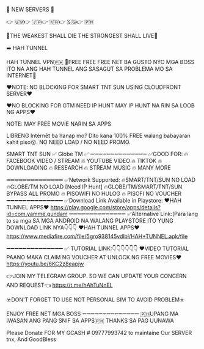 💯 NEW  SERVERS 💯

👉 🇺🇲👉 🇯🇵👉 🇰🇷👉 🇸🇬👉 🇵🇭

🤖THE WEAKEST SHALL DIE THE STRONGEST SHALL LIVE🤖

➡️ HAH TUNNEL 

HAH TUNNEL VPN🇵🇭
🤩FREE FREE FREE NET BA GUSTO NYO MGA BOSS ITO NA ANG HAH TUNNEL ANG SASAGUT SA PROBLEMA MO SA INTERNET🤩

❤️NOTE: NO BLOCKING FOR SMART TNT SUN USING CLOUDFRONT SERVER❤️

❤️NO BLOCKING FOR GTM NEED IP HUNT MAY IP HUNT NA RIN SA LOOB NG APPS❤️

NOTE: MAY FREE MOVIE NARIN SA APPS

LIBRENG Intérnēt ba hanap mo? Dito kana 100% FREE walang babayaran kahit piso😮. NO NEED LOAD / NO NEED PROMO. 

SMART TNT SUN ✅
Globe TM ✅
➖➖➖➖➖➖➖➖➖➖➖➖➖➖
✅GOOD FOR:
🔥 FACEBOOK  VIDEO / STREAM
🔥 YOUTUBE VIDEO
🔥 TIKTOK
🔥 DOWNLOADING
🔥 RESEARCH 
🔥 STREAM MUSIC 
🔥 MANY MORE

➖➖➖➖➖➖➖➖➖➖➖➖➖➖
✅Network Supported: 
🔥SMART/TNT/SUN NO LOAD 
🔥GLOBE/TM NO LOAD [Need IP Hunt]
🔥GLOBE/TM/SMART/TNT/SUN BYPASS ALL PROMO
🔥 PISOWIFI NO HULOG
🔥 PISOFI NO VOUCHER 
➖➖➖➖➖➖➖➖➖➖➖➖➖➖
✅Download Link Available in Playstore:
❤️HAH TUNNEL APPS❤️
https://play.google.com/store/apps/details?id=com.yamme.gundam
➖➖➖➖➖➖➖➖➖➖➖➖➖➖
✅Alternative Link:(Para lang to sa mga SA MGA ANDROID NA WALANG PLAYSTORE ITO YUNG DOWNLOAD LINK NYA👇👇👇
❤️HAH TUNNEL APPS❤️
https://www.mediafire.com/file/5gro938145vdlbl/HAH+TUNNEL.apk/file

➖➖➖➖➖➖➖➖➖➖➖➖➖➖
✅ TUTORIAL LINK:👇👇👇👇👇👇
❤️VIDEO TUTORIAL PAANO MAKA CLAIM NG VOUCHER AT UNLOCK NG FREE MOVIES❤️
https://youtu.be/6KC2z8eapjw

👉JOIN MY TELEGRAM GROUP. SO WE CAN UPDATE YOUR CONCERN AND REQUEST👈
https://t.me/hAhTuNnEL

☣️DON'T FORGET TO USE NOT PERSONAL SIM TO AVOID PROBLEM☣️

ENJOY FREE NET MGA BOSS
➖➖➖➖➖➖➖➖➖➖➖➖➖➖
🇵🇭UPANG MA IWASAN ANG PANG SNIF SA APPS🇵🇭 THANKS SA PAG UUNAWA

Please Donate FOR MY GCASH # 09777993742 to maintaine Our SERVER tnx, And GoodBless
